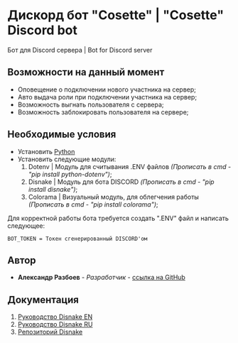 # Дискорд бот "Cosette" | "Cosette" Discord bot

Бот для Discord сервера | Bot for Discord server

## Возможности на данный момент

* Оповещение о подключении нового участника на сервер;
* Авто выдача роли при подключении участника на сервер;
* Возможность выгнать пользователя с сервера;
* Возможность заблокировать пользователя на сервере;


## Необходимые условия
* Установить [Python](https://www.python.org/downloads/)
* Установить следующие модули:
    1) Dotenv | Модуль для считывания .ENV файлов *(Прописать в cmd - "pip install python-dotenv")*;
    2) Disnake | Модуль для бота DISCORD *(Прописать в cmd - "pip install disnake")*;
    3) Colorama | Визуальный модуль, для облегчения работы *(Прописать в cmd - "pip install colorama")*; <!--(необязателен)-->

Для корректной работы бота требуется создать ".ENV" файл и написать следующее:
```
BOT_TOKEN = Токен сгенерированный DISCORD'ом
```


## Автор

* **Александр Разбоев** - *Разработчик* - [ссылка на GitHub](https://github.com/Rezonanzze)


## Документация
1) [Руководство Disnake EN](https://docs.disnake.dev/en/stable/)
2) [Руководство Disnake RU](https://ru.guide.disnake.dev/)
2) [Репозиторий Disnake](https://github.com/DisnakeDev/disnake)
